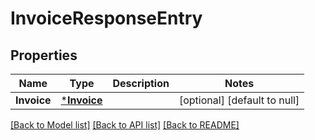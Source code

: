 # InvoiceResponseEntry

## Properties

| Name        | Type                       | Description | Notes                        |
| ----------- | -------------------------- | ----------- | ---------------------------- |
| **Invoice** | [***Invoice**](Invoice.md) |             | [optional] [default to null] |

[[Back to Model list]](../README.md#documentation-for-models) [[Back to API list]](../README.md#documentation-for-api-endpoints) [[Back to README]](../README.md)
